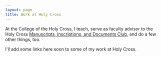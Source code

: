 ```yaml
---
layout: page
title: Work at Holy Cross
---
```


At the College of the Holy Cross, I teach, serve as faculty advisor to the Holy Cross [Manuscripts, Inscriptions, and Documents Club](https://hcmid.github.io/),  and do a few other things, too.

I'll add some links here soon to some of my work at Holy Cross.
